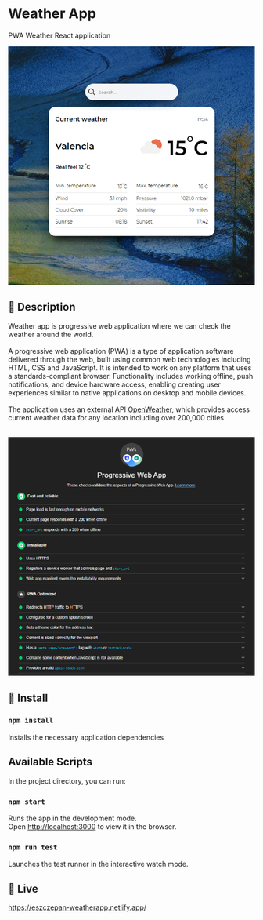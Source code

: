 # Weather App

PWA Weather React application

<p align="center">
  <img src="src/assets/weatherapp.png">
</p>

## :pencil: Description

Weather app is progressive web application where we can check the weather around the world.  
</br>
A progressive web application (PWA) is a type of application software delivered through the web, built using common web technologies including HTML, CSS and JavaScript. It is intended to work on any platform that uses a standards-compliant browser. Functionality includes working offline, push notifications, and device hardware access, enabling creating user experiences similar to native applications on desktop and mobile devices.  
</br>
The application uses an external API [OpenWeather](https://openweathermap.org/api), which provides access current weather data for any location including over 200,000 cities.  
</br>

<p align="center">
  <img src="src/assets/pwa.png">
</p>

## :construction_worker: Install

### `npm install`

Installs the necessary application dependencies

## Available Scripts

In the project directory, you can run:

### `npm start`

Runs the app in the development mode.<br />
Open [http://localhost:3000](http://localhost:3000) to view it in the browser.

### `npm run test`

Launches the test runner in the interactive watch mode.

## :movie_camera: Live

https://eszczepan-weatherapp.netlify.app/
